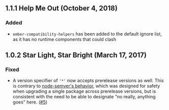 ## 1.1.1 Help Me Out (October 4, 2018)
### Added
- `ember-compatibility-helpers` has been added to the default ignore list, as it has no runtime components that could clash

## 1.0.2 Star Light, Star Bright (March 17, 2017)
### Fixed
- A version specifier of `'*'` now accepts prerelease versions as well. This is contrary to [node-semver's behavior](https://github.com/npm/node-semver#prerelease-tags), which was designed for safety when upgrading a single package across prerelease versions, but is consistent with the need to be able to designate "no really, anything goes" here. ([#5](https://github.com/salsify/ember-cli-dependency-lint/issues/5))
